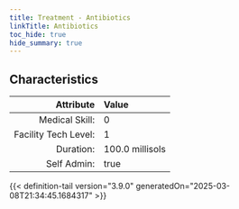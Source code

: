 ```yaml
---
title: Treatment - Antibiotics
linkTitle: Antibiotics
toc_hide: true
hide_summary: true
---
```

<!-- This is generated by the MarsSim HelpGenertor, do not edit. -->

## Characteristics

| Attribute      | Value |
|--------:|:------|
|Medical Skill:|0|
|Facility Tech Level:|1|
|Duration:|100.0 millisols|
|Self Admin:|true|


{{< definition-tail version="3.9.0" generatedOn="2025-03-08T21:34:45.1684317" >}}

